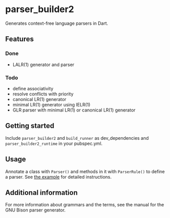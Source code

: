 <!-- 
This README describes the package. If you publish this package to pub.dev,
this README's contents appear on the landing page for your package.

For information about how to write a good package README, see the guide for
[writing package pages](https://dart.dev/guides/libraries/writing-package-pages). 

For general information about developing packages, see the Dart guide for
[creating packages](https://dart.dev/guides/libraries/create-library-packages)
and the Flutter guide for
[developing packages and plugins](https://flutter.dev/developing-packages). 
-->

# parser_builder2

Generates context-free language parsers in Dart.

## Features


### Done

- LALR(1) generator and parser



### Todo

- define associativity
- resolve conflicts with priority
- canonical LR(1) generator
- minimal LR(1) generator using IELR(1)
- GLR parser with minimal LR(1) or canonical LR(1) generator

## Getting started

Include `parser_builder2` and `build_runner` as dev_dependencies and `parser_builder2_runtime` in your pubspec.yml.

## Usage

Annotate a class with `Parser()` and methods in it with `ParserRule()` to define a parser.
See [the example](example) for detailed instructions.

## Additional information

For more information about grammars and the terms, see the manual for the GNU Bison parser generator.